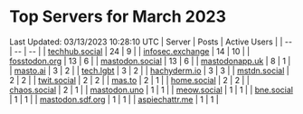 # Top Servers for March 2023
Last Updated: 03/13/2023 10:28:10 UTC
| Server | Posts | Active Users |
| -- | -- | -- |
| [techhub.social](https://techhub.social/tags/PowerShell) | 24 | 9 |
| [infosec.exchange](https://infosec.exchange/tags/PowerShell) | 14 | 10 |
| [fosstodon.org](https://fosstodon.org/tags/PowerShell) | 13 | 6 |
| [mastodon.social](https://mastodon.social/tags/PowerShell) | 13 | 6 |
| [mastodonapp.uk](https://mastodonapp.uk/tags/PowerShell) | 8 | 1 |
| [masto.ai](https://masto.ai/tags/PowerShell) | 3 | 2 |
| [tech.lgbt](https://tech.lgbt/tags/PowerShell) | 3 | 2 |
| [hachyderm.io](https://hachyderm.io/tags/PowerShell) | 3 | 3 |
| [mstdn.social](https://mstdn.social/tags/PowerShell) | 2 | 2 |
| [twit.social](https://twit.social/tags/PowerShell) | 2 | 2 |
| [mas.to](https://mas.to/tags/PowerShell) | 2 | 1 |
| [home.social](https://home.social/tags/PowerShell) | 2 | 2 |
| [chaos.social](https://chaos.social/tags/PowerShell) | 2 | 1 |
| [mastodon.uno](https://mastodon.uno/tags/PowerShell) | 1 | 1 |
| [meow.social](https://meow.social/tags/PowerShell) | 1 | 1 |
| [bne.social](https://bne.social/tags/PowerShell) | 1 | 1 |
| [mastodon.sdf.org](https://mastodon.sdf.org/tags/PowerShell) | 1 | 1 |
| [aspiechattr.me](https://aspiechattr.me/tags/PowerShell) | 1 | 1 |
